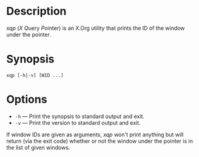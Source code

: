 # Description

*xqp* (*X* *Q*uery *P*ointer) is an X.Org utility that prints the ID of the window under the pointer.

# Synopsis

    xqp [-h|-v] [WID ...]

# Options

- `-h` — Print the synopsis to standard output and exit.
- `-v` — Print the version to standard output and exit.

If window IDs are given as arguments, *xqp* won't print anything but will return (via the exit code) whether or not the window under the pointer is in the list of given windows.
